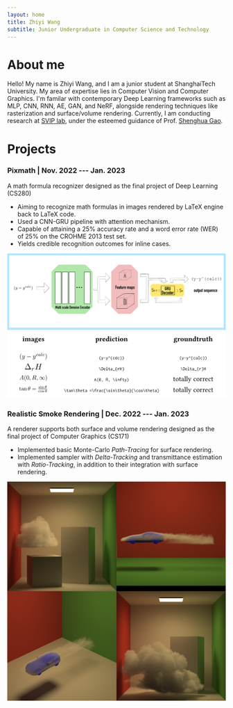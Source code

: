 ```yaml
---
layout: home
title: Zhiyi Wang
subtitle: Junior Undergraduate in Computer Science and Technology
---
```


# About me

Hello! My name is Zhiyi Wang, and I am a junior student at ShanghaiTech University. 
My area of expertise lies in Computer Vision and Computer Graphics.
I'm familar with contemporary Deep Learning frameworks such as 
MLP, CNN, RNN, AE, GAN, and NeRF, alongside rendering techniques like rasterization and 
surface/volume rendering. Currently, I am conducting research at 
[SVIP lab](https://svip-lab.github.io/), under the esteemed guidance of 
Prof. [Shenghua Gao](https://sist.shanghaitech.edu.cn/sist_en/2020/0814/c7582a54772/page.htm).

# Projects

### Pixmath | Nov. 2022 --- Jan. 2023

A math formula recognizer designed as the final project of Deep Learning (CS280)
- Aiming to recognize math formulas in images rendered by LaTeX engine back to LaTeX code.
- Used a CNN-GRU pipeline with attention mechanism.
- Capable of attaining a 25% accuracy rate and a word error rate (WER) of 25% on the CROHME 2013 test set.
- Yields credible recognition outcomes for inline cases.

![pipeline.png](./assets/pixmath_pipeline.png)
![res.png](./assets/pixmath_result.png)

### Realistic Smoke Rendering | Dec. 2022 --- Jan. 2023

A renderer supports both surface and volume rendering 
designed as the final project of Computer Graphics (CS171)
- Implemented basic Monte-Carlo *Path-Tracing* for surface rendering. 
- Implemented sampler with *Delta-Tracking* and transmittance estimation with *Ratio-Tracking*, in addition to their integration with surface rendering.

![smoke_rendering.png](./assets/smoke_rendering_2x2.png)
